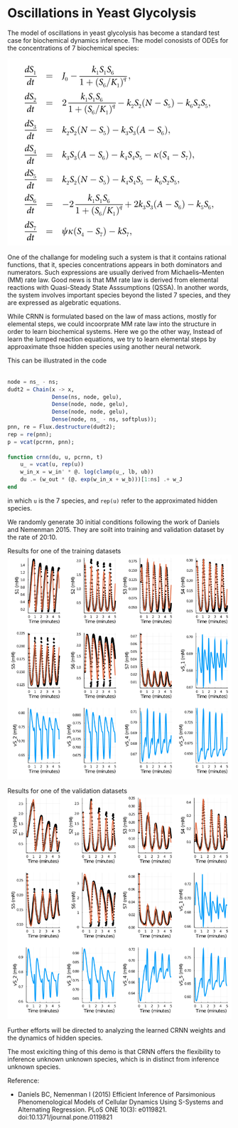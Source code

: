 # Oscillations in Yeast Glycolysis

The model of oscillations in yeast glycolysis has become a standard test case for biochemical dynamics inference. The model conosists of ODEs for the concentrations of 7 biochemical species:

![equations](./yeast_eqs.png)

One of the challange for modeling such a system is that it contains rational functions, that it, species concentrations appears in both dominators and numerators. Such expressions are usually derived from Michaelis–Menten (MM) rate law. Good news is that MM rate law is derived from elemental reactions with Quasi-Steady State Asssumptions (QSSA). In another words, the system involves important species beyond the listed 7 species, and they are expressed as algebratic equations.

While CRNN is formulated based on the law of mass actions, mostly for elemental steps, we could incoorprate MM rate law into the structure in order to learn biochemical systems. Here we go the other way, Instead of learn the lumped reaction equations, we try to learn elemental steps by approaximate thsoe hidden species using another neural network.

This can be illustrated in the code
```Julia

node = ns_ - ns;
dudt2 = Chain(x -> x,
              Dense(ns, node, gelu),
              Dense(node, node, gelu),
              Dense(node, node, gelu),
              Dense(node, ns_ - ns, softplus));
pnn, re = Flux.destructure(dudt2);
rep = re(pnn);
p = vcat(pcrnn, pnn);

function crnn(du, u, pcrnn, t)
    u_ = vcat(u, rep(u))
    w_in_x = w_in' * @. log(clamp(u_, lb, ub))
    du .= (w_out * (@. exp(w_in_x + w_b)))[1:ns] .+ w_J
end

```

in which `u` is the 7 species, and `rep(u)` refer to the approximated hidden species.

We randomly generate 30 initial conditions following the work of Daniels and Nemenman 2015. They are soilt into training and validation dataset by the rate of 20:10.

Results for one of the training datasets
![equations](./figs/i_exp_1.png)

Results for one of the validation datasets
![equations](./figs/i_exp_30.png)

Further efforts will be directed to analyzing the learned CRNN weights and the dynamics of hidden species.

The most exiciting thing of this demo is that CRNN offers the flexibility to inference unknown unknown species, which is in distinct from inference unknown species.

Reference:
* Daniels BC, Nemenman I (2015) Efficient Inference of Parsimonious Phenomenological Models of Cellular Dynamics Using S-Systems and Alternating Regression. PLoS ONE 10(3): e0119821. doi:10.1371/journal.pone.0119821